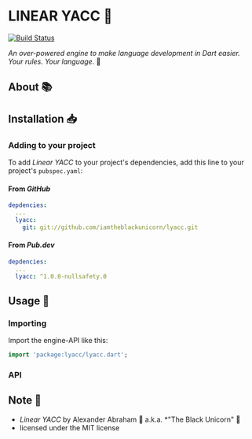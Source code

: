 # LINEAR YACC :bison:

[![Build Status](https://travis-ci.com/iamtheblackunicorn/lyacc.svg?branch=main)](https://travis-ci.com/iamtheblackunicorn/lyacc)

*An over-powered engine to make language development in Dart easier. Your rules. Your language.* :bison:

## About :books:

## Installation :inbox_tray:

### Adding to your project

To add *Linear YACC* to your project's dependencies, add this line to your project's `pubspec.yaml`:

#### From *GitHub*

```YAML
depdencies:
  ...
  lyacc:
    git: git://github.com/iamtheblackunicorn/lyacc.git
```

#### From *Pub.dev*

```YAML
depdencies:
  ...
  lyacc: ^1.0.0-nullsafety.0
```

## Usage :hammer:

### Importing

Import the engine-API like this:

```dart
import 'package:lyacc/lyacc.dart';
```

### API

## Note :scroll:

- *Linear YACC* by Alexander Abraham :black_heart: a.k.a. *"The Black Unicorn" :unicorn:
- licensed under the MIT license
